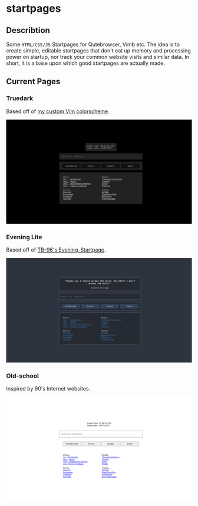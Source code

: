 
# startpages

## Describtion

Some `HTML/CSS/JS` Startpages for Qutebrowser, Vimb etc.
The idea is to create simple, editable startpages that don't eat up memory and processing power on startup, nor track your common website visits and similar data.
In short, it is a base upon which good startpages are actually made.

## Current Pages

### Truedark

Based off of [my custom Vim colorscheme](https://github.com/bratpeki/truedark-vim).

![truedark](./images/truedark.png)

### Evening Lite

Based off of [TB-96's Evening-Startpage](https://github.com/TB-96/Evening-Startpage).

![eveningLite](./images/eveningLite.png)

### Old-school

Inspired by 90's Internet websites.

![oldSchool](./images/oldSchool.png)

